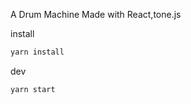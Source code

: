 A Drum Machine Made with React,tone.js

install

```bash
yarn install
```

dev

```bash
yarn start
```
